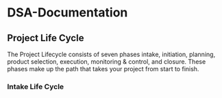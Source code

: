 # DSA-Documentation

## Project Life Cycle 
The Project Lifecycle consists of seven phases intake, initiation, planning, product selection, execution, monitoring & control, and closure. These phases make up the path that takes your project from start to finish.

### Intake Life Cycle
